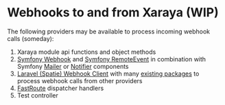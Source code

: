 # Webhooks to and from Xaraya (WIP)

The following providers may be available to process incoming webhook calls (someday):

1. Xaraya module api functions and object methods
2. [Symfony Webhook](https://symfony.com/doc/current/webhook.html) and [Symfony RemoteEvent](https://symfony.com/components/RemoteEvent) in combination with Symfony [Mailer](https://symfony.com/doc/current/mailer.html#mailer_3rd_party_transport) or [Notifier](https://symfony.com/doc/current/notifier.html) components
3. [Laravel (Spatie) Webhook Client](https://github.com/spatie/laravel-webhook-client) with many [existing packages](https://packagist.org/packages/spatie/laravel-webhook-client/dependents?order_by=downloads) to process webhook calls from other providers
4. [FastRoute](https://github.com/nikic/FastRoute) dispatcher handlers
5. Test controller
